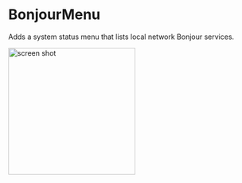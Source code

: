 # BonjourMenu
Adds a system status menu that lists local network Bonjour services.

<img width="255" alt="screen shot" src="https://user-images.githubusercontent.com/57339/34313022-0f5874a4-e71d-11e7-9282-695586523e49.png">
